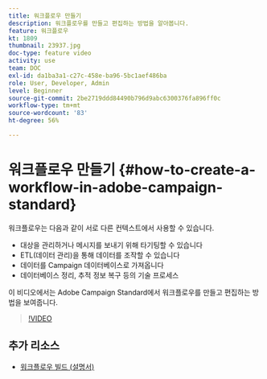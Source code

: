 ```yaml
---
title: 워크플로우 만들기
description: 워크플로우를 만들고 편집하는 방법을 알아봅니다.
feature: 워크플로우
kt: 1809
thumbnail: 23937.jpg
doc-type: feature video
activity: use
team: DOC
exl-id: da1ba3a1-c27c-458e-ba96-5bc1aef486ba
role: User, Developer, Admin
level: Beginner
source-git-commit: 2be2719ddd84490b796d9abc6300376fa896ff0c
workflow-type: tm+mt
source-wordcount: '83'
ht-degree: 56%

---
```


# 워크플로우 만들기 {#how-to-create-a-workflow-in-adobe-campaign-standard}

워크플로우는 다음과 같이 서로 다른 컨텍스트에서 사용할 수 있습니다.

* 대상을 관리하거나 메시지를 보내기 위해 타기팅할 수 있습니다
* ETL(데이터 관리)을 통해 데이터를 조작할 수 있습니다
* 데이터를 Campaign 데이터베이스로 가져옵니다
* 데이터베이스 정리, 추적 정보 복구 등의 기술 프로세스

이 비디오에서는 Adobe Campaign Standard에서 워크플로우를 만들고 편집하는 방법을 보여줍니다.

>[!VIDEO](https://video.tv.adobe.com/v/23937?quality=12)

## 추가 리소스

* [워크플로우 빌드 (설명서)](https://experienceleague.adobe.com/docs/campaign-standard/using/managing-processes-and-data/workflow-general-operation/building-a-workflow.html)
